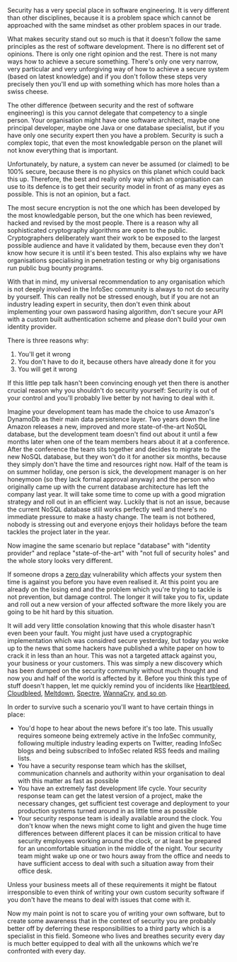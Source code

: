 <!--
    Published: 2018-09-21 08:31
    Author: Dustin Moris Gorski
    Title: Stop doing security (yourself)
	Tags: security cryptography
-->
Security has a very special place in software engineering. It is very different than other disciplines, because it is a problem space which cannot be approached with the same mindset as other problem spaces in our trade.

What makes security stand out so much is that it doesn't follow the same principles as the rest of software development. There is no different set of opinions. There is only one right opinion and the rest. There is not many ways how to achieve a secure something. There's only one very narrow, very particular and very unforgiving way of how to achieve a secure system (based on latest knowledge) and if you don't follow these steps very precisely then you'll end up with something which has more holes than a swiss cheese.

The other difference (between security and the rest of software engineering) is this you cannot delegate that competency to a single person. Your organisation might have one software architect, maybe one principal developer, maybe one Java or one database specialist, but if you have only one security expert then you have a problem. Security is such a complex topic, that even the most knowledgable person on the planet will not know everything that is important.

Unfortunately, by nature, a system can never be assumed (or claimed) to be 100% secure, because there is no physics on this planet which could back this up. Therefore, the best and really only way which an organisation can use to its defence is to get their security model in front of as many eyes as possible. This is not an opinion, but a fact.

The most secure encryption is not the one which has been developed by the most knowledgable person, but the one which has been reviewed, hacked and revised by the most people. There is a reason why all sophisticated cryptography algorithms are open to the public. Cryptographers deliberately want their work to be exposed to the largest possible audience and have it validated by them, because even they don't know how secure it is until it's been tested. This also explains why we have organisations specialising in penetration testing or why big organisations run public bug bounty programs.

With that in mind, my universal recommendation to any organisation which is not deeply involved in the InfoSec community is always to not do security by yourself. This can really not be stressed enough, but if you are not an industry leading expert in security, then don't even think about implementing your own password hasing algorithm, don't secure your API with a custom built authentication scheme and please don't build your own identity provider.

There is three reasons why:

1. You'll get it wrong
2. You don't have to do it, because others have already done it for you
3. You will get it wrong

If this little pep talk hasn't been convincing enough yet then there is another crucial reason why you shouldn't do security yourself: Security is out of your control and you'll probably live better by not having to deal with it.

Imagine your development team has made the choice to use Amazon's DynamoDb as their main data persistence layer. Two years down the line Amazon releases a new, improved and more state-of-the-art NoSQL database, but the development team doesn't find out about it until a few months later when one of the team members hears about it at a conference. After the conference the team sits together and decides to migrate to the new NoSQL database, but they won't do it for another six months, because they simply don't have the time and resources right now. Half of the team is on summer holiday, one person is sick, the development manager is on her honeymoon (so they lack formal approval anyway) and the person who originally came up with the current database architecture has left the company last year. It will take some time to come up with a good migration strategy and roll out in an efficient way. Luckily that is not an issue, because the current NoSQL database still works perfectly well and there's no immediate pressure to make a hasty change. The team is not bothered, nobody is stressing out and everyone enjoys their holidays before the team tackles the project later in the year.

Now imagine the same scenario but replace "database" with "identity provider" and replace "state-of-the-art" with "not full of security holes" and the whole story looks very different.

If someone drops a [zero day](https://en.wikipedia.org/wiki/Zero-day_(computing)) vulnerability which affects your system then time is against you before you have even realised it. At this point you are already on the losing end and the problem which you're trying to tackle is not prevention, but damage control. The longer it will take you to fix, update and roll out a new version of your affected software the more likely you are going to be hit hard by this situation.

It will add very little consolation knowing that this whole disaster hasn't even been your fault. You might just have used a cryptographic implementation which was considred secure yesterday, but today you woke up to the news that some hackers have published a white paper on how to crack it in less than an hour. This was not a targeted attack against you, your business or your customers. This was simply a new discovery which has been dumped on the security community without much thought and now you and half of the world is affected by it. Before you think this type of stuff doesn't happen, let me quickly remind you of incidents like [Heartbleed](http://heartbleed.com/), [Cloudbleed](https://en.wikipedia.org/wiki/Cloudbleed), [Meltdown](https://meltdownattack.com/), [Spectre](https://spectreattack.com/), [WannaCry](https://en.wikipedia.org/wiki/WannaCry_ransomware_attack), [and so on](https://krebsonsecurity.com/tag/zero-day/).

In order to survive such a scenario you'll want to have certain things in place:

- You'd hope to hear about the news before it's too late. This usually requires someone being extremely active in the InfoSec community, following multiple industry leading experts on Twitter, reading InfoSec blogs and being subscribed to InfoSec related RSS feeds and mailing lists.
- You have a security response team which has the skillset, communication channels and authority within your organisation to deal with this matter as fast as possible
- You have an extremely fast development life cycle. Your security response team can get the latest version of a project, make the necessary changes, get sufficient test coverage and deployment to your production systems turned around in as little time as possible
- Your security response team is ideally available around the clock. You don't know when the news might come to light and given the huge time differences between different places it can be mission critical to have security employees working around the clock, or at least be prepared for an uncomfortable situation in the middle of the night. Your security team might wake up one or two hours away from the office and needs to have sufficient access to deal with such a situation away from their office desk.

Unless your business meets all of these requirements it might be flatout irresponsible to even think of writing your own custom security software if you don't have the means to deal with issues that come with it.

Now my main point is not to scare you of writing your own software, but to create some awareness that in the context of security you are probably better off by deferring these responsibilities to a third party which is a specialist in this field. Someone who lives and breathes security every day is much better equipped to deal with all the unkowns which we're confronted with every day.